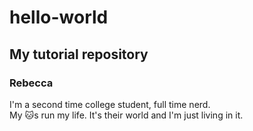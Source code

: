 # hello-world
##  My tutorial repository
### Rebecca
I'm a second time college student, full time nerd.  
My :cat:s run my life.  It's their world and I'm just living in it.
